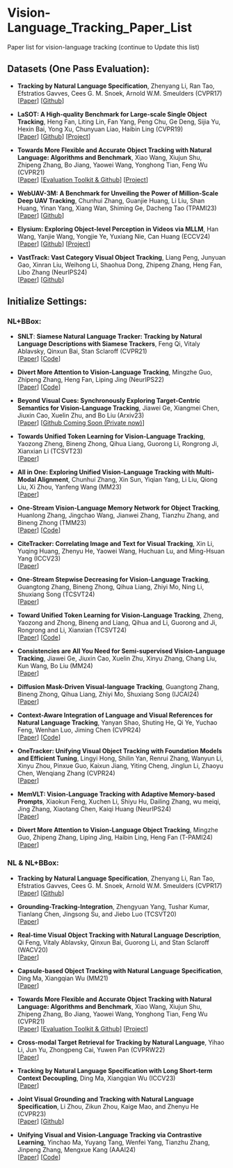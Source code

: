 # Vision-Language_Tracking_Paper_List
Paper list for vision-language tracking (continue to Update this list)

## Datasets (One Pass Evaluation):
* **Tracking by Natural Language Specification**, Zhenyang Li, Ran Tao, Efstratios Gavves, Cees G. M. Snoek, Arnold W.M. Smeulders (CVPR17)  
[[Paper](http://openaccess.thecvf.com/content_cvpr_2017/papers/Li_Tracking_by_Natural_CVPR_2017_paper.pdf)]
[[Github](https://github.com/QUVA-Lab/lang-tracker)] 

* **LaSOT: A High-quality Benchmark for Large-scale Single Object Tracking**, Heng Fan, Liting Lin, Fan Yang, Peng Chu, Ge Deng, Sijia Yu, Hexin Bai, Yong Xu, Chunyuan Liao, Haibin Ling (CVPR19)  
[[Paper](https://arxiv.org/abs/1809.07845)]
[[Github](https://github.com/HengLan/LaSOT_Evaluation_Toolkit)] 
[[Project](http://vision.cs.stonybrook.edu/~lasot/)]

* **Towards More Flexible and Accurate Object Tracking with Natural Language: Algorithms and Benchmark**, Xiao Wang, Xiujun Shu, Zhipeng Zhang, Bo Jiang, Yaowei Wang, Yonghong Tian, Feng Wu (CVPR21)  
[[Paper](https://arxiv.org/pdf/2103.16746.pdf)]
[[Evaluation Toolkit & Github](https://github.com/wangxiao5791509/TNL2K_evaluation_toolkit)]
[[Project](https://sites.google.com/view/langtrackbenchmark/)] 

* **WebUAV-3M: A Benchmark for Unveiling the Power of Million-Scale Deep UAV Tracking**, Chunhui Zhang, Guanjie Huang, Li Liu, Shan Huang, Yinan Yang, Xiang Wan, Shiming Ge, Dacheng Tao (TPAMI23)  
[[Paper](https://ieeexplore.ieee.org/document/10004511)]
[[Github](https://github.com/983632847/WebUAV-3M)] 


* **Elysium: Exploring Object-level Perception in Videos via MLLM**, Han Wang, Yanjie Wang, Yongjie Ye, Yuxiang Nie, Can Huang (ECCV24)  
[[Paper](https://arxiv.org/abs/2403.16558)]
[[Github](https://github.com/Hon-Wong/Elysium)] 
[[Project](https://hon-wong.github.io/Elysium/)]



* **VastTrack: Vast Category Visual Object Tracking**, Liang Peng, Junyuan Gao, Xinran Liu, Weihong Li, Shaohua Dong, Zhipeng Zhang, Heng Fan, Libo Zhang (NeurIPS24)  
[[Paper](https://arxiv.org/abs/2403.03493)]
[[Github](https://github.com/HengLan/VastTrack)] 



## Initialize Settings:

### NL+BBox:
* **SNLT**: **Siamese Natural Language Tracker: Tracking by Natural Language Descriptions with Siamese Trackers**, Feng Qi, Vitaly Ablavsky, Qinxun Bai, Stan Sclaroff (CVPR21)   
[[Paper](https://arxiv.org/pdf/1912.02048.pdf)] 
[[Code](https://github.com/fredfung007/snlt)]



* **Divert More Attention to Vision-Language Tracking**, Mingzhe Guo, Zhipeng Zhang, Heng Fan, Liping Jing (NeurIPS22)  
[[Paper](https://arxiv.org/abs/2207.01076)] 
[[Code](https://github.com/JudasDie/SOTS)]



* **Beyond Visual Cues: Synchronously Exploring Target-Centric Semantics for Vision-Language Tracking**, Jiawei Ge, Xiangmei Chen, Jiuxin Cao, Xuelin Zhu, and Bo Liu (Arxiv23)  
[[Paper](https://arxiv.org/abs/2311.17085)]
[[Github Coming Soon (Private now)](https://github.com/PeterBishop0/SATracker)]

* **Towards Unified Token Learning for Vision-Language Tracking**, Yaozong Zheng, Bineng Zhong, Qihua Liang, Guorong Li, Rongrong Ji, Xianxian Li (TCSVT23)  
[[Paper](https://ieeexplore.ieee.org/document/10208210)] 

* **All in One: Exploring Unified Vision-Language Tracking with Multi-Modal Alignment**, Chunhui Zhang, Xin Sun, Yiqian Yang, Li Liu, Qiong Liu, Xi Zhou, Yanfeng Wang (MM23)  
[[Paper](https://dl.acm.org/doi/10.1145/3581783.3611803)] 

* **One-Stream Vision-Language Memory Network for Object Tracking**, Huanlong Zhang, Jingchao Wang, Jianwei Zhang, Tianzhu Zhang, and Bineng Zhong (TMM23)  
[[Paper](https://ieeexplore.ieee.org/document/10149530)]
[[Code](https://github.com/wjc0602/OVLM)]

* **CiteTracker: Correlating Image and Text for Visual Tracking**, Xin Li, Yuqing Huang, Zhenyu He, Yaowei Wang, Huchuan Lu, and Ming-Hsuan Yang (ICCV23)  
[[Paper](https://openaccess.thecvf.com/content/ICCV2023/papers/Li_CiteTracker_Correlating_Image_and_Text_for_Visual_Tracking_ICCV_2023_paper.pdf)] 



* **One-Stream Stepwise Decreasing for Vision-Language Tracking**, Guangtong Zhang, Bineng Zhong, Qihua Liang, Zhiyi Mo, Ning Li, Shuxiang Song (TCSVT24)  
[[Paper](https://ieeexplore.ieee.org/abstract/document/10510485)]

* **Toward Unified Token Learning for Vision-Language Tracking**, Zheng, Yaozong and Zhong, Bineng and Liang, Qihua and Li, Guorong and Ji, Rongrong and Li, Xianxian (TCSVT24)  
[[Paper](https://ieeexplore.ieee.org/abstract/document/10208210)]
[[Code](https://github.com/Azong-HQU/MMTrack)]

* **Consistencies are All You Need for Semi-supervised Vision-Language Tracking**, Jiawei Ge, Jiuxin Cao, Xuelin Zhu, Xinyu Zhang, Chang Liu, Kun Wang, Bo Liu (MM24)  
[[Paper](https://dl.acm.org/doi/10.1145/3664647.3680657)]

* **Diffusion Mask-Driven Visual-language Tracking**, Guangtong Zhang, Bineng Zhong, Qihua Liang, Zhiyi Mo, Shuxiang Song (IJCAI24)  
[[Paper](https://www.ijcai.org/proceedings/2024/0183.pdf)]

* **Context-Aware Integration of Language and Visual References for Natural Language Tracking**, Yanyan Shao, Shuting He, Qi Ye, Yuchao Feng, Wenhan Luo, Jiming Chen (CVPR24)  
[[Paper](https://arxiv.org/abs/2403.19975)]
[[Code](https://github.com/twotwo2/QueryNLT)]

* **OneTracker: Unifying Visual Object Tracking with Foundation Models and Efficient Tuning**, Lingyi Hong, Shilin Yan, Renrui Zhang, Wanyun Li, Xinyu Zhou, Pinxue Guo, Kaixun Jiang, Yiting Cheng, Jinglun Li, Zhaoyu Chen, Wenqiang Zhang (CVPR24)  
[[Paper](https://arxiv.org/pdf/2403.09634.pdf)]


* **MemVLT: Vision-Language Tracking with Adaptive Memory-based Prompts**, Xiaokun Feng, Xuchen Li, Shiyu Hu, Dailing Zhang, wu meiqi, Jing Zhang, Xiaotang Chen, Kaiqi Huang (NeurIPS24)  
[[Paper](https://nips.cc/virtual/2024/poster/94643)]


* **Divert More Attention to Vision-Language Object Tracking**, Mingzhe Guo, Zhipeng Zhang, Liping Jing, Haibin Ling, Heng Fan (T-PAMI24)  
[[Paper](https://ieeexplore.ieee.org/abstract/document/10547435)]


### NL & NL+BBox:
* **Tracking by Natural Language Specification**, Zhenyang Li, Ran Tao, Efstratios Gavves, Cees G. M. Snoek, Arnold W.M. Smeulders (CVPR17)  
[[Paper](http://openaccess.thecvf.com/content_cvpr_2017/papers/Li_Tracking_by_Natural_CVPR_2017_paper.pdf)]
[[Github](https://github.com/QUVA-Lab/lang-tracker)] 


* **Grounding-Tracking-Integration**, Zhengyuan Yang, Tushar Kumar, Tianlang Chen, Jingsong Su, and Jiebo Luo (TCSVT20)  
[[Paper](https://arxiv.org/abs/1912.06316)]

* **Real-time Visual Object Tracking with Natural Language Description**, Qi Feng, Vitaly Ablavsky, Qinxun Bai, Guorong Li, and Stan Sclaroff (WACV20)  
[[Paper](https://arxiv.org/abs/1912.06316)]



* **Capsule-based Object Tracking with Natural Language Specification**, Ding Ma, Xiangqian Wu (MM21)  
[[Paper](https://dl.acm.org/doi/abs/10.1145/3474085.3475349)]
 
* **Towards More Flexible and Accurate Object Tracking with Natural Language: Algorithms and Benchmark**, Xiao Wang, Xiujun Shu, Zhipeng Zhang, Bo Jiang, Yaowei Wang, Yonghong Tian, Feng Wu (CVPR21)  
[[Paper](https://arxiv.org/pdf/2103.16746.pdf)]
[[Evaluation Toolkit & Github](https://github.com/wangxiao5791509/TNL2K_evaluation_toolkit)]
[[Project](https://sites.google.com/view/langtrackbenchmark/)] 



* **Cross-modal Target Retrieval for Tracking by Natural Language**, Yihao Li, Jun Yu, Zhongpeng Cai, Yuwen Pan (CVPRW22)  
[[Paper](https://openaccess.thecvf.com/content/CVPR2022W/ODRUM/papers/Li_Cross-Modal_Target_Retrieval_for_Tracking_by_Natural_Language_CVPRW_2022_paper.pdf)]


* **Tracking by Natural Language Specification with Long Short-term Context Decoupling**, Ding Ma, Xiangqian Wu (ICCV23)  
[[Paper](https://openaccess.thecvf.com/content/ICCV2023/papers/Ma_Tracking_by_Natural_Language_Specification_with_Long_Short-term_Context_Decoupling_ICCV_2023_paper.pdf)]

* **Joint Visual Grounding and Tracking with Natural Language Specification**, Li Zhou, Zikun Zhou, Kaige Mao, and Zhenyu He (CVPR23)  
[[Paper](https://arxiv.org/abs/2303.12027)]
[[Github](https://github.com/lizhou-cs/JointNLT)] 



* **Unifying Visual and Vision-Language Tracking via Contrastive Learning**, Yinchao Ma, Yuyang Tang, Wenfei Yang, Tianzhu Zhang, Jinpeng Zhang, Mengxue Kang (AAAI24)  
[[Paper](https://dl.acm.org/doi/10.1145/3664647.3680657)]
[[Code](https://github.com/OpenSpaceAI/UVLTrack)]



